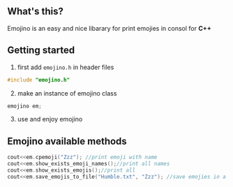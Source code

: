 ## What's this?

Emojino is an easy and nice libarary for print emojies in consol for **C++**

## Getting started

1) first add `emojino.h` in header files
```c++
#include "emojino.h"
```

2) make an instance of emojino class
```c++
emojino em;
```

3) use and enjoy emojino

## Emojino available methods
```c++
cout<<em.cpemoji("Zzz"); //print emoji with name
cout<<em.show_exists_emoji_names();//print all names
cout<<em.show_exists_emojis();//print all 
cout<<em.save_emojis_to_file("Humble.txt", "Zzz"); //save emojies in a file
```
